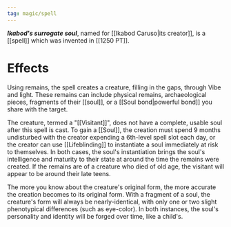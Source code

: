 ```yaml
---
tag: magic/spell
---
```

***Ikabod's surrogate soul***, named for [[Ikabod Caruso|its creator]], is a [[spell]] which was invented in [[1250 PT]].

# Effects

Using remains, the spell creates a creature, filling in the gaps, through Vibe and light. These remains can include physical remains, archaeological pieces, fragments of their [[soul]], or a [[Soul bond|powerful bond]] you share with the target.

The creature, termed a "[[Visitant]]", does not have a complete, usable soul after this spell is cast. To gain a [[Soul]], the creation must spend 9 months undisturbed with the creator expending a 6th-level spell slot each day, or the creator can use [[Lifeblinding]] to instantiate a soul immediately at risk to themselves. In both cases, the soul's instantiation brings the soul's intelligence and maturity to their state at around the time the remains were created. If the remains are of a creature who died of old age, the visitant will appear to be around their late teens.

The more you know about the creature's original form, the more accurate the creation becomes to its original form. With a fragment of a soul, the creature's form will always be nearly-identical, with only one or two slight phenotypical differences (such as eye-color). In both instances, the soul's personality and identity will be forged over time, like a child's.